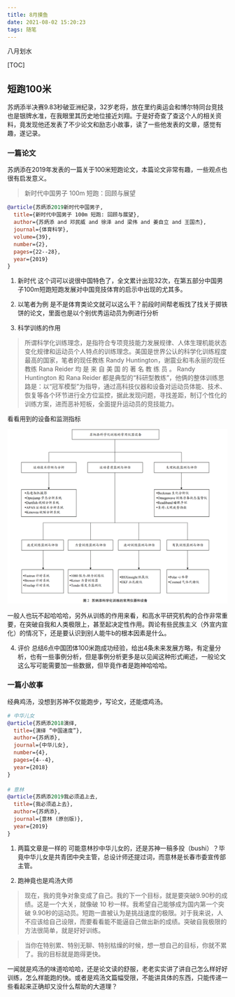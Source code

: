 ```yaml
---
title: 8月摸鱼
date: 2021-08-02 15:20:23
tags: 随笔
---
```


八月划水

<!-- more -->

[TOC]

## 短跑100米

苏炳添半决赛9.83秒破亚洲纪录，32岁老将，放在里约奥运会和博尔特同台竞技也是银牌水准，在我眼里其历史地位接近刘翔。于是好奇查了查这个人的相关资料，竟发现他还发表了不少论文和励志小故事，读了一些他发表的文章，感觉有趣，遂记录。

### 一篇论文

苏炳添在2019年发表的一篇关于100米短跑论文，本篇论文非常有趣，一些观点也很有启发意义。

> 新时代中国男子 100m 短跑：回顾与展望

```bibtex
@article{苏炳添2019新时代中国男子,
  title={新时代中国男子 100m 短跑: 回顾与展望},
  author={苏炳添 and 邓民威 and 徐泽 and 梁伟 and 姜自立 and 王国杰},
  journal={体育科学},
  volume={39},
  number={2},
  pages={22--28},
  year={2019}
}
```

1. 新时代
  这个词可以说很中国特色了，全文累计出现32次，在第五部分中国男子100m短跑短跑发展对中国竞技体育的启示中出现的尤其多。

2. 以笔者为例
  是不是体育类论文就可以这么干？前段时间帮老板找了找关于掷铁饼的论文，里面也是以个别优秀运动员为例进行分析

3. 科学训练的作用

  > 所谓科学化训练理念，是指符合专项竞技能力发展规律、人体生理机能状态变化规律和运动员个人特点的训练理念。美国是世界公认的科学化训练程度最高的国家，笔者的现任教练 Randy Huntington，谢震业和韦永丽的现任教练 Rana Reider 均 是 来 自 美 国 的 著 名 教 练 员 。 Randy Huntington 和 Rana Reider 都是典型的“科研型教练”，他俩的整体训练思路是：以“冠军模型”为指导，通过高科技仪器和设备对运动员体能、技术、恢复等各个环节进行全方位监控，据此发现问题，寻找差距，制订个性化的训练方案，进而恶补短板，全面提升运动员的竞技能力。

  看看用到的设备和监测指标

  ![苏炳添运动训练设备](/img/8月摸鱼/苏炳添运动训练设备.png)

  一般人也玩不起哈哈哈，另外从训练的作用来看，和高水平研究机构的合作非常重要，在突破自我和人类极限上，甚至起决定性作用。舆论有些民族主义（外宣内宣化）的情况下，还是要认识到别人能牛b的根本因素是什么。

4. 评价
  总结6点中国团体100米跑成功经验，给出4条未来发展方略，有定量分析，也有一些事例分析，但是事例分析更多是以见闻这种形式阐述，一般论文这么写可能需要加一些数据，但毕竟作者是跑神哈哈哈。

### 一篇小故事

经典鸡汤，没想到苏神不仅能跑步，写论文，还能煨鸡汤。

```bibtex
# 中华儿女
@article{苏炳添2018演绎,
  title={演绎 “中国速度”},
  author={苏炳添},
  journal={中华儿女},
  number={4},
  pages={4--4},
  year={2018}
}

# 意林
@article{苏炳添2019我必须追上去,
  title={我必须追上去},
  author={苏炳添},
  journal={意林 (原创版)},
  year={2019}
}
```

1. 两篇文章是一样的
  可能意林抄中华儿女的，还是苏神一稿多投（bushi）？毕竟中华儿女是共青团中央主管，总设计师还提过词，而意林是长春市委宣传部主管。

2. 跑神竟也是鸡汤大师

  > 现在，我的竞争对象变成了自己。我的下一个目标，就是要突破9.90秒的成绩。这是一个大关，就像破 10 秒一样。我希望自己能够成为国内第一个突破 9.90秒的运动员。短跑一直被认为是挑战速度的极限。对于我来说，人不应该给自己设限，而要看看能不能逼自己做出新的成绩。突破自我极限的方法很简单，就是好好训练。

  > 当你在特别累、特别无聊、特别枯燥的时候，想一想自己的目标，你就不累了。我的目标就是跑得更快。

  一闻就是鸡汤的味道哈哈哈，还是论文读的舒服，老老实实讲了讲自己怎么样好好训练，怎么样能跑的快。或者是鸡汤文篇幅受限，不能讲具体的东西，只能传递一些看起来正确却又没什么帮助的大道理？
